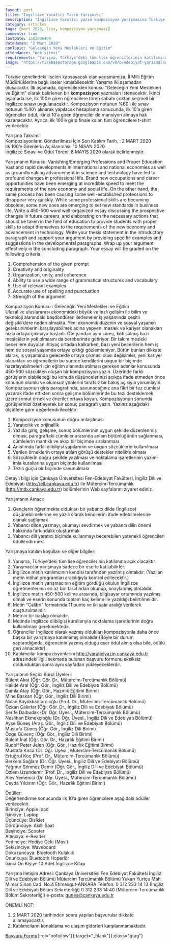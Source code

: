 ```yaml
---
layout: post
title: "İngilizce Yaratıcı Yazın Yarışması"
description: "İngilizce Yaratıcı yazın kompozisyon yarışmasına Türkiye'deki tüm lise öğrencileri katılabilir"
category: articles
tags: [mart 2020, lise, kompozisyon yarışması]
comments: true
lastDate: 1583096400
dateHuman: "2 Mart 2020"
comTopic: "Geleceğin Yeni Meslekleri ve Eğitim"
attendance: "Web sitesi"
requirements: "Yarışma, Türkiye’deki tüm lise öğrencilerinin katılımına açık olacaktır."
image: "https://firebasestorage.googleapis.com/v0/b/edebiyat-yarismalari.appspot.com/o/ingilizce-yaratici-yazin-yarismasi.png?alt=media&token=9e0850c9-11e8-41e7-9f39-75951c535042"
---
```


Türkiye genelindeki liseleri kapsayacak olan yarışmamıza, İl Milli Eğitim Müdürlüklerine bağlı liseler katılabilecektir. Yarışma iki aşamadan oluşacaktır. İlk aşamada, öğrencilerden konusu “Geleceğin Yeni Meslekleri ve Eğitim” olarak belirlenen bir **kompozisyon** yazmaları istenecektir. İkinci aşamada ise, ilk 100’e giren öğrencilere tören sabahı çoktan seçmeli bir İngilizce sınavı uygulanacaktır. Kompozisyon notunun %60’ı ile sınav notunun %40’ı alınarak yapılacak hesaplama sonucunda, ilk 10’a giren öğrenciler ödül,  ikinci 10’a giren öğrenciler de mansiyon almaya hak kazanacaktır.  Ayrıca, ilk 100’e girip finale kalan tüm öğrencilere t-shirt verilecektir.

Yarışma Takvimi:  
Kompozisyonların Gönderilmesi İçin Son Katılım Tarih, : 	2 MART 2020  
İlk 100’e Girenlerin Açıklanması:	10 NİSAN 2020  
İngilizce Sınavı ve Ödül Töreni:	8 MAYIS 2020 olarak belirlenmiştir.

Yarışmanın Konusu: Vanishing/Emerging Professions and Proper Education  
Vast and rapid developments in international and national economies as well as groundbreaking advancement in science and technology have led to profound changes in professional life. Brand new occupations and career opportunities have been emerging at incredible speed to meet the requirements of the new economy and social life. On the other hand, the same process has been causing some well-established professions to disappear very quickly. While some professional skills are becoming obsolete, some new ones are emerging to set new standards in business life.
Write a 450-500 word well-organized essay discussing the prospective changes in future careers, and elaborating on the necessary actions that should be taken in the field of education to provide students with proper skills to adapt themselves to the requirements of the new economy and advancement in technology. 
Write your thesis statement in the introductory paragraph and support your argument by providing specific examples and suggestions in the developmental paragraphs. Wrap up your argument effectively in the concluding paragraph. Your essay will be graded on the following criteria:
1. Comprehension of the given prompt
2. Creativity and originality
3. Organization, unity, and coherence
4. Ability to use a wide range of grammatical structures and vocabulary
5. Use of relevant examples
6. Accurate use of spelling and punctuation
7. Strength of the argument

Kompozisyon Konusu : Geleceğin Yeni Meslekleri ve Eğitim  
Ulusal ve uluslararası ekonomideki büyük ve hızlı gelişim ile bilim ve teknoloji alanındaki başdöndüren ilerlemeler iş yaşamında çeşitli değişikliklere neden olmakta. Yeni ekonomik düzenin ve sosyal yaşamın gereksinimlerini karşılayabilmek adına yepyeni meslek ve kariyer olanakları hızla ortaya çıkmaya başladı. Öte yandan aynı süreç, kök salmış bazı mesleklerin yok olmasını da bereberinde getiriyor. Bir takım mesleki becerilere duyulan ihtiyaç ortadan kalkarken, bazı yeni becerilerin hem iş hem de sosyal yaşamda ortaya çıktığı gözlemleniyor. 
Bütün bunları dikkate alarak, iş yaşamında gelecekte ortaya çıkması olası değişimler, yeni kariyer olanakları ve öğrencilerin bu sürece kendilerini uygun bir biçimde hazırlayabilmeleri için eğitim alanında atılması gereken adımlar konusunda 450-500 sözcükten oluşan bir kompozisyon yazın. Üzerinde farklı görüşlerin olabileceği bu konuda düşüncelerinizi açıkça ifade etmeden önce konunun olumlu ve olumsuz yönlerini tarafsız bir bakış açısıyla yorumlayın. 
Kompozisyonun giriş paragrafında, savunacağınız ana fikri bir tez cümlesi yazarak ifade ettikten sonra gelişme bölümlerinde bu tezi desteklemek üzere somut örnek ve öneriler ortaya koyun. Kompozisyonun sonunda görüşlerinizi özetleyerek bir sonuç paragrafı yazın. 
Yazınız aşağıdaki ölçütlere göre değerlendirilecektir:
1. Kompozisyon konusunun doğru anlaşılması
2. Yaratıcılık ve orijinallik 
3. Yazıda giriş, gelişme, sonuç bölümlerinin uygun şekilde düzenlenmiş olması, paragraftaki cümleler arasında anlam bütünlüğünün sağlanması, cümlelerin mantıklı ve akıcı bir biçimde sıralanması  
4. Anlatımda farklı dilbilgisi yapılarının ve uygun sözcüklerin kullanılması
5. Verilen örneklerin ortaya atılan görüşü destekler nitelikte olması
6. Sözcüklerin doğru şekilde yazılması ve noktalama işaretlerinin yazım-imla kurallarına uygun biçimde kullanılması
7. Tezin güçlü bir biçimde savunulması 

Detaylı bilgi için Çankaya Üniversitesi Fen-Edebiyat Fakültesi, İngiliz Dili ve Edebiyatı (http://ell.cankaya.edu.tr) ile  Mütercim-Tercümanlık (http://mtb.cankaya.edu.tr) bölümlerinin Web sayfalarını ziyaret ediniz.

Yarışmanın Amacı:  
1.	Gençlerin öğrenmekte oldukları bir yabancı dilde (İngilizce) düşünebilmelerine ve yazılı olarak kendilerini ifade edebilmelerine olanak sağlamak
2.	Yabancı dilde yazmayı, okumayı sevdirmek ve yabancı dilin önemi hakkında farkındalık oluşturmak
3.	Yabancı dili yaratıcı biçimde kullanmayı becerebilen yetenekli öğrencileri ödüllendirmek. 

Yarışmaya katılım koşulları ve diğer bilgiler:  
1. Yarışma, Türkiye’deki tüm lise öğrencilerinin katılımına açık olacaktır.
2. Yarışmacılar yarışmaya sadece bir eserle katılabilirler.
3. İngilizce metin katılımcının kendisi tarafından yazılmış olmalıdır. (Yazılan metin intihal programları aracılığıyla kontrol edilecektir.)
4. İngilizce metin yarışmacının eğitim gördüğü okulun İngilizce öğretmenlerinin en az biri tarafından okunup, onaylanmış olmalıdır. 
5. İngilizce metin 450-500 kelime arasında, bilgisayar ortamında yazılmış olmalı ve eserin sonunda toplam kaç kelime ile yazıldığı belirtilmelidir.
6. Metin “Calibri” formatında 11 punto ve iki satır aralığı verilerek oluşturulmalıdır.   
7. Metnin bir başlığı olmalıdır.
8. Metinde İngilizce dilbilgisi kurallarıyla noktalama işaretlerinin doğru kullanılması gerekmektedir.
9. Öğrenciler İngilizce olarak yazmış oldukları kompozisyonla daha önce başka bir yarışmaya katılmamış olmalıdır (Böyle bir durum saptandığında, öğrencinin yazmış olduğu eser ödül almış olsa bile, ödülü geri alınacaktır).
10. Katılımcılar kompozisyonlarını http://yaraticiyazin.cankaya.edu.tr adresindeki ilgili sekmede bulunan başvuru formunu eksiksiz doldurduktan sonra aynı sayfadan yükleyeceklerdir. 

Yarışmanın Seçici Kurul Üyeleri:  
Bülent Akat (Öğr. Gör. Dr., Mütercim-Tercümanlık Bölümü)  
Halide Aral (Öğr. Gör., İngiliz Dili ve Edebiyatı Bölümü)  
Damla Atay (Öğr. Gör., Hazırlık Eğitimi Birimi)  
Mine Baskan (Öğr. Gör., İngiliz Dili Birimi)  
Nalan Büyükkantarcıoğlu (Prof. Dr., Mütercim-Tercümanlık Bölümü)  
Özkan Çakırlar (Öğr. Gör. Dr., İngiliz Dili ve Edebiyatı Bölümü)  
Şerife Dalbudak (Dr. Öğr. Üyesi., Mütercim-Tercümanlık Bölümü)  
Neslihan Ekmekçioğlu (Dr. Öğr. Üyesi., İngiliz Dili ve Edebiyatı Bölümü)  
Ayşe Güneş (Araş. Gör., İngiliz Dili ve Edebiyatı Bölümü)  
Mustafa Güneş (Öğr. Gör., İngiliz Dili Birimi)  
Özge Güvenç (Öğr. Gör., İngiliz Dili Birimi)   
Bülent İnal (Öğr. Gör. Dr., Hazırlık Eğitimi Birimi)  
Rudolf Peter Jelen (Öğr. Gör., Hazırlık Eğitimi Birimi)  
Mustafa Kırca (Dr. Öğr. Üyesi., Mütercim-Tercümanlık Bölümü)  
Ertuğrul Koç (Prof. Dr., Mütercim-Tercümanlık Bölümü)  
Berkem Sağlam (Dr. Öğr. Üyesi., İngiliz Dili ve Edebiyatı Bölümü)  
Yağmur Sönmez Demir (Öğr. Gör., İngiliz Dili ve Edebiyatı Bölümü)  
Özlem Uzundemir (Prof. Dr., İngiliz Dili ve Edebiyatı Bölümü)  
Alev Yemenici (Dr. Öğr. Üyesi., Mütercim-Tercümanlık Bölümü)  
Ceyda Yıldırım (Öğr. Gör., Hazırlık Eğitimi Birimi)  

Ödüller:  
Değerlendirme sonucunda ilk 10’a giren öğrencilere aşağıdaki ödüller verilecektir.  
Birinciye: 	Apple Ipad  
İkinciye: 	Laptop  
Üçüncüye: 	Bisiklet  
Dördüncüye: Akıllı Saat  
Beşinciye: 	Scooter  
Altıncıya: 	e-Reader  
Yedinciye: 	Hediye Çeki (Mavi)  
Sekizinciye: Waveboard  
Dokuzuncuya: Bluetooth Kulaklık  
Onuncuya: 	Bluetooth Hoperlör  
İkinci On Kişiye 10 Adet İngilizce Kitap  

Yarışma İletişim Adresi:
Çankaya Üniversitesi
Fen Edebiyat Fakültesi 
İngiliz Dili ve Edebiyatı Bölümü
Mütercim Tercümanlık Bölümü
Yukarı Yurtçu Mah. Mimar Sinan Cad. No:4 Etimesgut-ANKARA
Telefon:   0 312 233 14 13  (İngiliz Dili ve Edebiyatı Bölüm Sekreterliği)
	       0 312 233 14 40  (Mütercim-Tercümanlık Bölüm Sekreterliği)
e-posta: gunes@cankaya.edu.tr

ÖNEMLİ NOT:  
1.	2 MART 2020 tarihinden sonra yapılan başvurular dikkate alınmayacaktır.
2.	Katılımcıların konaklama ve ulaşım giderleri karşılanmamaktadır.

[Başvuru Formu](http://yaraticiyazin.cankaya.edu.tr?utm_source=edebiyatyarismalari.com&utm_medium=affiliate&utm_campaign=cpc){:rel="nofollow"}{:target="_blank"}{:class="gtag"}